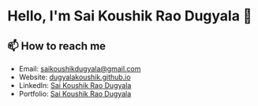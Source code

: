 # Hello, I'm Sai Koushik Rao Dugyala 👋

## 📫 How to reach me

- Email: [saikoushikdugyala@gmail.com](mailto:saikoushikdugyala@gmail.com)
- Website: [dugyalakoushik.github.io](https://github.com/dugyalakoushik)
- LinkedIn: [Sai Koushik Rao Dugyala](https://www.linkedin.com/in/saikoushikraodugyala/)
- Portfolio: [Sai Koushik Rao Dugyala](https://www.youware.com/project/pdrda6xeoi)
